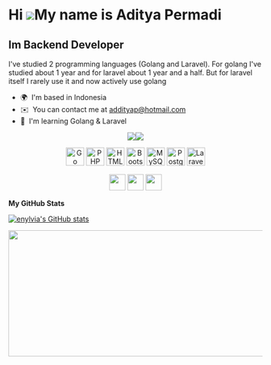 Hi ![](https://user-images.githubusercontent.com/18350557/176309783-0785949b-9127-417c-8b55-ab5a4333674e.gif)My name is Aditya Permadi
======================================================================================================================================

Im Backend Developer
--------------------

I've studied 2 programming languages (Golang and Laravel). For golang I've studied about 1 year and for laravel about 1 year and a half. But for laravel itself I rarely use it and now actively use golang

* 🌍  I'm based in Indonesia
* ✉️  You can contact me at [addityap@hotmail.com](mailto:addityap@hotmail.com)
* 🧠  I'm learning Golang & Laravel

<p align="center">
<a href="https://www.twitter.com/additya_pp" target="_blank" rel="noreferrer"><img
src="https://img.shields.io/twitter/follow/additya_pp?logo=twitter&style=for-the-badge&color=0891b2&labelColor=1c1917"
/></a><a href="https://www.github.com/enylvia" target="_blank" rel="noreferrer"><img
src="https://img.shields.io/github/followers/enylvia?logo=github&style=for-the-badge&color=0891b2&labelColor=1c1917" /></a>
</p>


<p align="center">
<a href="https://go.dev/doc/" target="_blank" rel="noreferrer"><img src="https://raw.githubusercontent.com/danielcranney/readme-generator/main/public/icons/skills/go-colored.svg" width="36" height="36" margin-left="10" alt="Go" /></a>
<a href="https://www.php.net/" target="_blank" rel="noreferrer"><img src="https://raw.githubusercontent.com/danielcranney/readme-generator/main/public/icons/skills/php-colored.svg" width="36" height="36" alt="PHP" margin-left="10" /></a>
<a href="https://developer.mozilla.org/en-US/docs/Glossary/HTML5" target="_blank" rel="noreferrer"><img src="https://raw.githubusercontent.com/danielcranney/readme-generator/main/public/icons/skills/html5-colored.svg" width="36" height="36" alt="HTML5" /></a>
<a href="https://getbootstrap.com/" target="_blank" rel="noreferrer"><img src="https://raw.githubusercontent.com/danielcranney/readme-generator/main/public/icons/skills/bootstrap-colored.svg" width="36" height="36" alt="Bootstrap" /></a>
<a href="https://www.mysql.com/" target="_blank" rel="noreferrer"><img src="https://raw.githubusercontent.com/danielcranney/readme-generator/main/public/icons/skills/mysql-colored.svg" width="36" height="36" alt="MySQL" /></a>
<a href="https://www.postgresql.org/" target="_blank" rel="noreferrer"><img src="https://raw.githubusercontent.com/danielcranney/readme-generator/main/public/icons/skills/postgresql-colored.svg" width="36" height="36" alt="PostgreSQL" /></a>
<a href="https://laravel.com/" target="_blank" rel="noreferrer"><img src="https://raw.githubusercontent.com/danielcranney/readme-generator/main/public/icons/skills/laravel-colored.svg" width="36" height="36" alt="Laravel" /></a>
</p>




<p align="center"> <a href="https://www.github.com/enylvia" target="_blank" rel="noreferrer"><img src="https://raw.githubusercontent.com/danielcranney/readme-generator/main/public/icons/socials/github.svg" width="32" height="32" /></a> <a href="https://www.linkedin.com/in/enadityap" target="_blank" rel="noreferrer"><img src="https://raw.githubusercontent.com/danielcranney/readme-generator/main/public/icons/socials/linkedin.svg" width="32" height="32" /></a> <a href="https://www.twitter.com/additya_pp" target="_blank" rel="noreferrer"><img src="https://raw.githubusercontent.com/danielcranney/readme-generator/main/public/icons/socials/twitter.svg" width="32" height="32" /></a></p>



<b>My GitHub Stats</b>

<a href="http://www.github.com/enylvia"><img src="https://github-readme-stats.vercel.app/api?username=enylvia&show_icons=true&hide=stars,&count_private=true&title_color=0891b2&text_color=ffffff&icon_color=0891b2&bg_color=1c1917&hide_border=true&show_icons=true" alt="enylvia's GitHub stats" /></a>

<a href="http://www.github.com/enylvia"><img src="https://github-readme-streak-stats.herokuapp.com/?user=enylvia&stroke=ffffff&background=1c1917&ring=0891b2&fire=0891b2&currStreakNum=ffffff&currStreakLabel=0891b2&sideNums=ffffff&sideLabels=ffffff&dates=ffffff&hide_border=true" width="1080" height="250" /></a>
